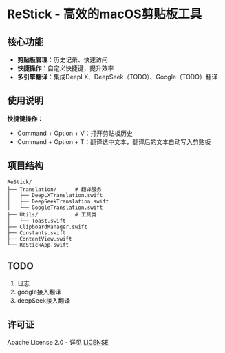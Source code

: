 # ReStick - 高效的macOS剪贴板工具

## 核心功能

- **剪贴板管理**：历史记录、快速访问
- **快捷操作**：自定义快捷键，提升效率
- **多引擎翻译**：集成DeepLX、DeepSeek（TODO）、Google（TODO）翻译

## 使用说明

**快捷键操作：**
- Command + Option + V：打开剪贴板历史
- Command + Option + T：翻译选中文本，翻译后的文本自动写入剪贴板

## 项目结构

```
ReStick/
├── Translation/      # 翻译服务
│   ├── DeepLXTranslation.swift
│   ├── DeepSeekTranslation.swift  
│   └── GoogleTranslation.swift
├── Utils/            # 工具类
│   └── Toast.swift
├── ClipboardManager.swift
├── Constants.swift
├── ContentView.swift
└── ReStickApp.swift
```

## TODO

1. 日志
2. google接入翻译
3. deepSeek接入翻译

## 许可证

Apache License 2.0 - 详见 [LICENSE](LICENSE)

